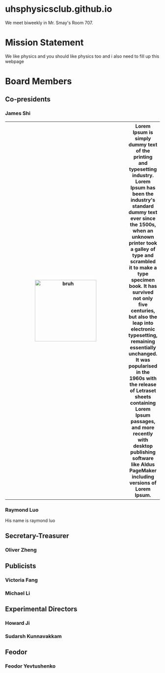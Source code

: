 # uhsphysicsclub.github.io

We meet biweekly in Mr. Smay's Room 707.

# Mission Statement
We like physics and you should like physics too and i also need to fill up this webpage

# Board Members
## Co-presidents
### James Shi



<table style="width:100%">
  <tr>
    <th style="width:150%"><img src="https://github.com/uhsphysicsclub/uhsphysicsclub.github.io/assets/143786902/457a0ee1-fbd7-465c-9a99-49b9ece5c631" alt="bruh" width="200"/></th>
    <th>Lorem Ipsum is simply dummy text of the printing and typesetting industry. Lorem Ipsum has been the industry's standard dummy text ever since the 1500s, when an unknown printer took a galley of type and scrambled it to make a type specimen book. It has survived not only five centuries, but also the leap into electronic typesetting, remaining essentially unchanged. It was popularised in the 1960s with the release of Letraset sheets containing Lorem Ipsum passages, and more recently with desktop publishing software like Aldus PageMaker including versions of Lorem Ipsum. </th>
  </tr>
</table>

### Raymond Luo
His name is raymond luo
## Secretary-Treasurer
### Oliver Zheng
## Publicists
### Victoria Fang
### Michael Li
## Experimental Directors
### Howard Ji
### Sudarsh Kunnavakkam
## Feodor
### Feodor Yevtushenko
